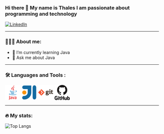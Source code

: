 ### Hi there 👋 My name is Thales I am passionate about programming and technology

[![LinkedIn](https://img.shields.io/badge/LinkedIn-0077B5?style=for-the-badge&logo=linkedin&logoColor=white)](https://www.linkedin.com/in/thales32k/)

---

### 👨🏻‍💻 About me:

- 🌱 I’m currently learning Java
- 💬 Ask me about Java

---

### 🛠️ Languages and Tools :
<div>
  <img src="java-original-wordmark.svg" alt="Java" title="Java" alt="Java" width="50" height="50" style="max-width: 100%;">
  <img src="intellij-original.svg" alt="Intellij" title="Intellij" alt="Intellij" width="50" height="50" style="max-width: 100%;">
  <img src="git-original-wordmark.svg" alt="Git" title="Git" alt="Git" width="50" height="50" style="max-width: 100%;">
  <img src="github-original-wordmark.svg" alt="Github" title="Github" alt="Github" width="50" height="50" style="max-width: 100%;">
</div> 

---

### 🔥 My stats: 
![Top Langs](https://github-readme-stats.vercel.app/api/top-langs/?username=thales32k0&layout=compact)
